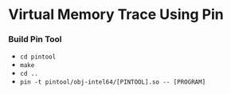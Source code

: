 # Virtual Memory Trace Using Pin
### Build Pin Tool
+ `cd pintool`
+ `make`
+ `cd ..`
+ `pin -t pintool/obj-intel64/[PINTOOL].so -- [PROGRAM]`
